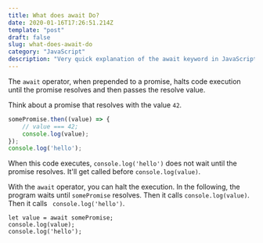 ```yaml
---
title: What does await Do?
date: 2020-01-16T17:26:51.214Z
template: "post"
draft: false
slug: what-does-await-do
category: "JavaScript"
description: "Very quick explanation of the await keyword in JavaScript."
---
```

The `await` operator, when prepended to a promise, halts code execution until the promise resolves and then passes the resolve value.

Think about a promise that resolves with the value `42`.

```javascript
somePromise.then((value) => {
    // value === 42;
    console.log(value);
});
console.log('hello');
```

When this code executes, `console.log('hello')` does not wait until the promise resolves. It'll get called before `console.log(value)`.

With the `await` operator, you can halt the execution. In the following, the program waits until `somePromise` resolves. Then it calls `console.log(value)`. Then it calls ` console.log('hello')`.
```
let value = await somePromise;
console.log(value);
console.log('hello');
```
